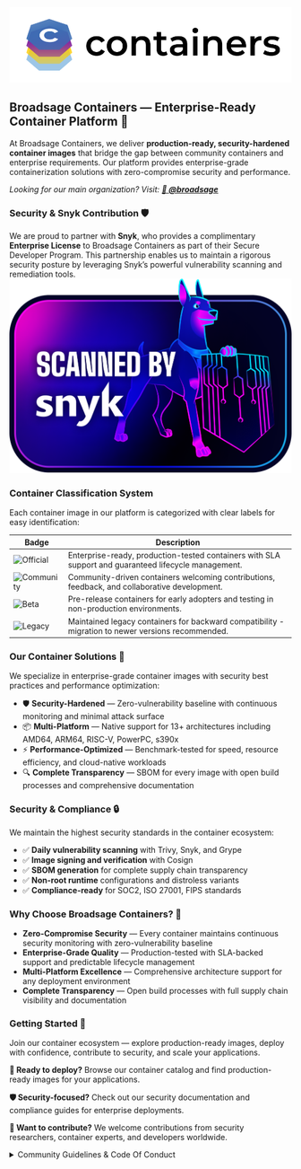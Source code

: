 ![Broadsage Containers](containers-full-horiz.png)

## Broadsage Containers — Enterprise-Ready Container Platform 🐳

At Broadsage Containers, we deliver **production-ready, security-hardened container images** that bridge the gap between community containers and enterprise requirements. Our platform provides enterprise-grade containerization solutions with zero-compromise security and performance.

*Looking for our main organization? Visit: [**🏢 @broadsage**](https://github.com/broadsage)*

### Security & Snyk Contribution :shield:

We are proud to partner with **Snyk**, who provides a complimentary **Enterprise License** to Broadsage Containers as part of their Secure Developer Program. This partnership enables us to maintain a rigorous security posture by leveraging Snyk’s powerful vulnerability scanning and remediation tools.
![Broadsage and Snyk Partnership](scanned-by-snyk.png)

### Container Classification System

Each container image in our platform is categorized with clear labels for easy identification:

| Badge | Description |
|-------|-------------|
| ![Official](https://img.shields.io/badge/container-official-green.svg?colorA=303033&colorB=ff8a2c&label=Broadsage&style=flat) | Enterprise-ready, production-tested containers with SLA support and guaranteed lifecycle management. |
| ![Community](https://img.shields.io/badge/container-community-green.svg?colorA=303033&colorB=28B8A0&label=Broadsage&style=flat) | Community-driven containers welcoming contributions, feedback, and collaborative development. |
| ![Beta](https://img.shields.io/badge/container-beta-green.svg?colorA=303033&colorB=c3cf00&label=Broadsage&style=flat) | Pre-release containers for early adopters and testing in non-production environments. |
| ![Legacy](https://img.shields.io/badge/container-legacy-green.svg?colorA=303033&colorB=D1D1D2&label=Broadsage&style=flat) | Maintained legacy containers for backward compatibility - migration to newer versions recommended. |

### Our Container Solutions 🚀

We specialize in enterprise-grade container images with security best practices and performance optimization:

- 🛡️ **Security-Hardened** — Zero-vulnerability baseline with continuous monitoring and minimal attack surface
- 📦 **Multi-Platform** — Native support for 13+ architectures including AMD64, ARM64, RISC-V, PowerPC, s390x
- ⚡ **Performance-Optimized** — Benchmark-tested for speed, resource efficiency, and cloud-native workloads
- 🔍 **Complete Transparency** — SBOM for every image with open build processes and comprehensive documentation

### Security & Compliance 🔒

We maintain the highest security standards in the container ecosystem:

- ✅ **Daily vulnerability scanning** with Trivy, Snyk, and Grype
- ✅ **Image signing and verification** with Cosign
- ✅ **SBOM generation** for complete supply chain transparency
- ✅ **Non-root runtime** configurations and distroless variants
- ✅ **Compliance-ready** for SOC2, ISO 27001, FIPS standards

### Why Choose Broadsage Containers? 💼

- **Zero-Compromise Security** — Every container maintains continuous security monitoring with zero-vulnerability baseline
- **Enterprise-Grade Quality** — Production-tested with SLA-backed support and predictable lifecycle management
- **Multi-Platform Excellence** — Comprehensive architecture support for any deployment environment
- **Complete Transparency** — Open build processes with full supply chain visibility and documentation

### Getting Started 🚀

Join our container ecosystem — explore production-ready images, deploy with confidence, contribute to security, and scale your applications.

**🐳 Ready to deploy?** Browse our container catalog and find production-ready images for your applications.

**🛡️ Security-focused?** Check out our security documentation and compliance guides for enterprise deployments.

**🤝 Want to contribute?** We welcome contributions from security researchers, container experts, and developers worldwide.

<details>
<summary>Community Guidelines & Code Of Conduct</summary>
<br>
This code of conduct outlines our expectations for all those who participate in our container platform projects and communities, as well as the consequences for unacceptable behaviour. We invite all those who participate to help us create safe and positive experiences for everyone in the container ecosystem.

#### Expected Community Behavior

The following behaviours are expected and requested of all community members:

* Participate in an authentic and active way. In doing so, you contribute to the health and longevity of our container community.
* Exercise consideration, respect and empathy in your speech and actions. Remember, we have all been through different stages of learning container technologies.
* Refrain from demeaning, discriminatory, or harassing behaviour and speech.
* Focus on constructive discussions about container security, performance, and best practices.
* Disagreements on technical approaches are fine, argumentative behaviour or trolling are not.

#### Unacceptable Community Behavior

* Do not perform threats of violence or use violent language directed against another person.
* Do not make jokes of sexist, racist, homophobic, transphobic, ableist or otherwise discriminatory nature, or use language of this nature.
* Do not post or display sexually explicit or violent material.
* Do not post or threaten to post other people's personally identifying information ("doxing").
* Do not make personal insults, particularly those related to gender, sexual orientation, race, religion, or disability.
* Do not engage in sexual attention. This includes, sexualised comments or jokes and sexual advances.
* Do not advocate for, or encourage, any of the above behaviour.

Please take into account that online communities bring together people from many different cultures and backgrounds. It's important to understand that sometimes the combination of cultural differences and online interaction can lead to misunderstandings. That is why having empathy is very important.

#### Reporting Issues

If someone is acting inappropriately or violating this Code of Conduct in any shape or form, and they are not receptive to your feedback or you prefer not to confront them, please reach out to Broadsage Containers via conduct@broadsage.com

#### Consequences of Unacceptable Behaviour

Unacceptable behaviour from any community member will not be tolerated. Anyone asked to stop unacceptable behaviour is expected to comply immediately. If a community member engages in unacceptable behaviour, Broadsage Containers and/or community organisers may take any action they deem appropriate, up to and including a temporary ban or permanent expulsion from the community without warning.

##### License and attribution

The license is based off of The Citizen Code of Conduct is distributed by Stumptown Syndicate under a Creative Commons Attribution-ShareAlike license.

</details>
